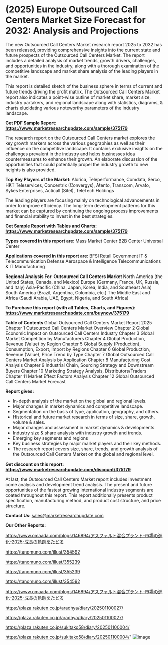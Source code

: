 # (2025) Europe Outsourced Call Centers Market Size Forecast for 2032: Analysis and Projections

The new Outsourced Call Centers Market research report 2025 to 2032 has been released, providing comprehensive insights into the current state and future prospects of the Outsourced Call Centers Market. The report includes a detailed analysis of market trends, growth drivers, challenges, and opportunities in the industry, along with a thorough examination of the competitive landscape and market share analysis of the leading players in the market.

This report is detailed sketch of the business sphere in terms of current and future trends driving the profit matrix. The Outsourced Call Centers Market report also indicates a point-wise outline of market share, market size, industry partakers, and regional landscape along with statistics, diagrams, &amp; charts elucidating various noteworthy parameters of the industry landscape.

<strong><b>Get PDF Sample Report: <a href=https://www.marketresearchupdate.com/sample/375179>https://www.marketresearchupdate.com/sample/375179</a></b></strong>

The research report on the Outsourced Call Centers market explores the key growth markers across the various geographies as well as their influence on the competitive landscape. It contains exclusive insights on the challenges prevalent in the industry and helps businesses idea countermeasures to enhance their growth. An elaborate discussion of the opportunities that could potentially propel the industry growth to new heights is also provided.

<strong><b>Top Key Players of the Market:
</b></strong>Alorica, Teleperformance, Comdata, Serco, HKT Teleservices, Concentrix (Convergys), Atento, Transcom, Arvato, Sykes Enterprises, Acticall (Sitel), TeleTech Holdings<strong><b>
</b></strong>

The leading players are focusing mainly on technological advancements in order to improve efficiency. The long-term development patterns for this market can be captured by continuing the ongoing process improvements and financial stability to invest in the best strategies.

<strong><b>Get Sample Report with Tables and Charts: <a href=https://www.marketresearchupdate.com/sample/375179>https://www.marketresearchupdate.com/sample/375179</a></b></strong>

<strong><b>Types covered in this report are:
</b></strong>Mass Market Center
B2B Center
Universal Center<strong><b>
</b></strong>

<strong><b>Applications covered in this report are:
</b></strong>BFSI
Retail
Government
IT & Telecommunication
Defense Aerospace & Intelligence
Telecommunications & IT
Manufacturing<strong><b>
</b></strong>

<strong><b>Regional Analysis For  Outsourced Call Centers Market</b></strong><strong><b>
</b></strong>North America (the United States, Canada, and Mexico)
Europe (Germany, France, UK, Russia, and Italy)
Asia-Pacific (China, Japan, Korea, India, and Southeast Asia)
South America (Brazil, Argentina, Colombia, etc.)
The Middle East and Africa (Saudi Arabia, UAE, Egypt, Nigeria, and South Africa)

<strong><b>To Purchase this report (with all Tables, Charts, and Figures): <a href=https://www.marketresearchupdate.com/buynow/375179>https://www.marketresearchupdate.com/buynow/375179</a></b></strong>

<strong><b>Table of Contents</b></strong><strong><b>
</b></strong>Global Outsourced Call Centers Market Report 2025
Chapter 1 Outsourced Call Centers Market Overview
Chapter 2 Global Economic Impact on Outsourced Call Centers Industry
Chapter 3 Global Market Competition by Manufacturers
Chapter 4 Global Production, Revenue (Value) by Region
Chapter 5 Global Supply (Production), Consumption, Export, Import by Regions
Chapter 6 Global Production, Revenue (Value), Price Trend by Type
Chapter 7 Global Outsourced Call Centers Market Analysis by Application
Chapter 8 Manufacturing Cost Analysis
Chapter 9 Industrial Chain, Sourcing Strategy and Downstream Buyers
Chapter 10 Marketing Strategy Analysis, Distributors/Traders
Chapter 11 Market Effect Factors Analysis
Chapter 12 Global Outsourced Call Centers Market Forecast

<strong><b>Report gives:</b></strong>

- In-depth analysis of the market on the global and regional levels.
- Major changes in market dynamics and competitive landscape.
- Segmentation on the basis of type, application, geography, and others.
- Historical and future market research in terms of size, share, growth, volume &amp; sales.
- Major changes and assessment in market dynamics &amp; developments.
- Industry size &amp; share analysis with industry growth and trends.
- Emerging key segments and regions
- Key business strategies by major market players and their key methods.
- The research report covers size, share, trends, and growth analysis of the Outsourced Call Centers Market on the global and regional level.

<strong><b>Get discount on this report: <a href=https://www.marketresearchupdate.com/discount/375179>https://www.marketresearchupdate.com/discount/375179</a></b></strong>

At last, the Outsourced Call Centers Market report includes investment come analysis and development trend analysis. The present and future opportunities of the fastest growing international industry segments are coated throughout this report. This report additionally presents product specification, manufacturing method, and product cost structure, and price structure.

<strong><b>Contact Us:
</b></strong>sales@marketresearchupdate.com

<strong>Our Other Reports:</strong>

<a href=https://www.omaada.com/blogs/146894/アスファルト混合プラント-市場の進化-2025-成長の軌跡をたどる>https://www.omaada.com/blogs/146894/アスファルト混合プラント-市場の進化-2025-成長の軌跡をたどる</a>

<a href=https://tanomuno.com/illust/354592>https://tanomuno.com/illust/354592</a>

<a href=https://tanomuno.com/illust/355239>https://tanomuno.com/illust/355239</a>

<a href=https://tanomuno.com/illust/355239>https://tanomuno.com/illust/355239</a>

<a href=https://tanomuno.com/illust/354592>https://tanomuno.com/illust/354592</a>

<a href=https://www.omaada.com/blogs/146894/アスファルト混合プラント-市場の進化-2025-成長の軌跡をたどる>https://www.omaada.com/blogs/146894/アスファルト混合プラント-市場の進化-2025-成長の軌跡をたどる</a>

<a href=https://plaza.rakuten.co.jp/aradhya/diary/202501100027/>https://plaza.rakuten.co.jp/aradhya/diary/202501100027/</a>

<a href=https://plaza.rakuten.co.jp/aradhya/diary/202501100027/>https://plaza.rakuten.co.jp/aradhya/diary/202501100027/</a>

<a href=https://plaza.rakuten.co.jp/sukitako58/diary/202501100004/>https://plaza.rakuten.co.jp/sukitako58/diary/202501100004/</a>

<a href=https://plaza.rakuten.co.jp/sukitako58/diary/202501100004/>https://plaza.rakuten.co.jp/sukitako58/diary/202501100004/</a>"
![image](https://github.com/user-attachments/assets/a6af7b85-9cc8-4712-83cf-edc165afaab8)
